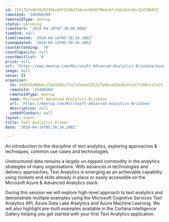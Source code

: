 ```yaml
---
id: 23417b7e9bf8283304c65f51684704cec8dd679bdc6fc936263c84c92d7869f2
remoteId: '246960399'
remoteIdType: meetup
status: upcoming
timeStart: '2018-04-19T07:30:00.000Z'
timeEnd: null
timeCreated: '2018-04-14T05:38:34.206Z'
timeUpdated: '2018-04-14T05:38:34.206Z'
countAttending: '76'
countCapacity: null
countWaitlist: '0'
price: null
url: 'https://www.meetup.com/Microsoft-Advanced-Analytics-Brisbane/events/246960399/'
image: null
venue: {}
organizer:
  id: 3b0826d98b0c213ed20ba77a112ea5d155227e06aad2426afe10772983ca3325
  remoteId: '25488568'
  remoteIdType: meetup
  name: Microsoft Advanced Analytics Brisbane
  url: 'https://meetup.com/Microsoft-Advanced-Analytics-Brisbane'
  description: null
  codeOfConduct: null
layout: event
title: Text Analytics Primer
date: '2018-04-14T05:38:34.206Z'

---
```

<p>An introduction to the discipline of text analytics, exploring approaches &amp; techniques, common use cases and technologies.</p> <p>Unstructured data remains a largely un-tapped commodity in the analytics strategies of many organisations. With advances in technologies and delivery approaches, Text Analytics is emerging as an achievable capability using toolsets and skills already in place or easily accessible on the Microsoft Azure &amp; Advanced Analytics stack.</p> <p>During this session we will explore high-level approach to text analytics and demonstrate multiple examples using the Microsoft Cognitive Services Text Analytics API, Azure Data Lake Analytics and Azure Machine Learning. We will also highlight pre-built examples available in the Cortana Intelligence Gallery helping you get started with your first Text Analytics application.</p>
